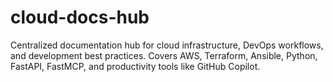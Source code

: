 # cloud-docs-hub
Centralized documentation hub for cloud infrastructure, DevOps workflows, and development best practices. Covers AWS, Terraform, Ansible, Python, FastAPI, FastMCP, and productivity tools like GitHub Copilot.
